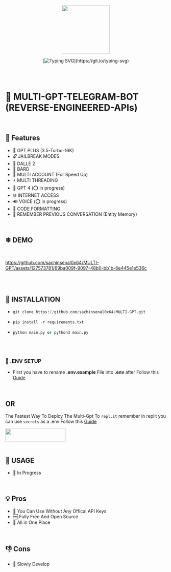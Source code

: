 <div align="center">
<br>
  <p align="center">
  <img src="https://cdn.jsdelivr.net/gh/sachinsenal0x64/PICX-IMAGE-HOSTING@master/233398049-0456e5f8-c36e-42fa-a933-2fb640bdf714.5youlug8s180.webp" width="150px" height="150px">
  </p>

[![Typing SVG](https://readme-typing-svg.herokuapp.com?font=Handlee&center=true&vCenter=true&width=500&height=60&lines=This+is+multi+gpt+🚀+.)](https://git.io/typing-svg)

<img src="https://cdn.jsdelivr.net/gh/sachinsenal0x64/PICX-IMAGE-HOSTING@master/ledstrip.3024rqxzahq0.gif"
width="1800"  height="3">

</div>

<br>

# 📡 MULTI-GPT-TELEGRAM-BOT (REVERSE-ENGINEERED-APIs)

<br>

##  🚀 Features

-  🤖 GPT PLUS (3.5-Turbo-16K)
-  🔓 JAILBREAK MODES
-  🎨 DALLE 2 
-  🌟 BARD
-  🍪 MULTI ACCOUNT (For Speed Up)
-  ⚡️ MULTI THREADING
-  🤖 GPT 4 (⭕ in progress)
-  🌐 INTERNET ACCESS
-  🔊 VOICE (⭕ in progress)
-  🌈 CODE FORMATTING
-  🧠 REMEMBER PREVIOUS CONVERSATION (Entity Memory)


<br>

## ❄ DEMO

<br>


https://github.com/sachinsenal0x64/MULTI-GPT/assets/127573781/69ba009f-9097-48b0-bb1b-6e445e1e536c

<br>
<br>

## 🧶 INSTALLATION

- ```python
  git clone https://github.com/sachinsenal0x64/MULTI-GPT.git
  
- ```python
  pip install -r requirements.txt
  
- ```python
  python main.py or python3 main.py


<br>
<br>

### 🔑 .ENV SETUP

- First you have to rename **.env.example**  File into  **.env**  after Follow this [Guide](https://github.com/sachinsenal0x64/MULTI-GPT/issues/26#issuecomment-1650076761)

<br>

## OR

The Fastest Way To Deploy The Multi-Gpt To `repl.it` remember in replit you can use `secrets` as a .env Follow this  [Guide](https://docs.replit.com/programming-ide/workspace-features/secrets)

<a href="https://replit.com/@0x64llm/MULTI-GPT?v=1">
  <img alt="" src="https://repl.it/badge/github/0x64llm/MULTI-GPT" style="height: 40px; width: 190px;" />
  
</a>


<br>
<br>


## 📕 USAGE 

- 🎯 In Progress


<br>


## 💡 Pros

- 🍕 You Can Use Without Any Offical API Keys
- 🆓 Fully Free And Open Source
- 🧰 All in One Place
  

<br>


## 👎 Cons

- 🐌 Slowly Develop


<br>

